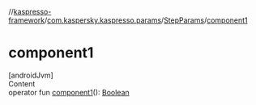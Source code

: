 //[kaspresso-framework](../../index.md)/[com.kaspersky.kaspresso.params](../index.md)/[StepParams](index.md)/[component1](component1.md)



# component1  
[androidJvm]  
Content  
operator fun [component1](component1.md)(): [Boolean](https://kotlinlang.org/api/latest/jvm/stdlib/kotlin/-boolean/index.html)  



